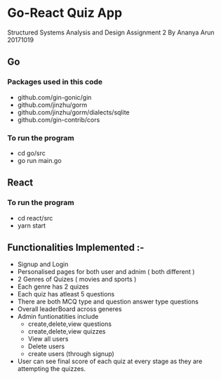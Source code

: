 # Go-React Quiz App
Structured Systems Analysis and Design Assignment 2
By Ananya Arun 20171019

## Go
### Packages used in this code
- github.com/gin-gonic/gin
- github.com/jinzhu/gorm
- github.com/jinzhu/gorm/dialects/sqlite
- github.com/gin-contrib/cors

### To run the program
- cd go/src
- go run main.go


## React
### To run the program
- cd react/src
- yarn start


## Functionalities Implemented :-
- Signup and Login
- Personalised pages for both user and adnim ( both different )
- 2 Genres of Quizes ( movies and sports )
- Each genre has 2 quizes
- Each quiz has atleast 5 questions
- There are both MCQ type and question answer type questions
- Overall leaderBoard across generes
- Admin funtionatities include
    - create,delete,view questions
    - create,delete,view quizzes
    - View all users
    - Delete users
    - create users (through signup)
- User can see final score of each quiz at every stage as they are attempting the quizzes.



